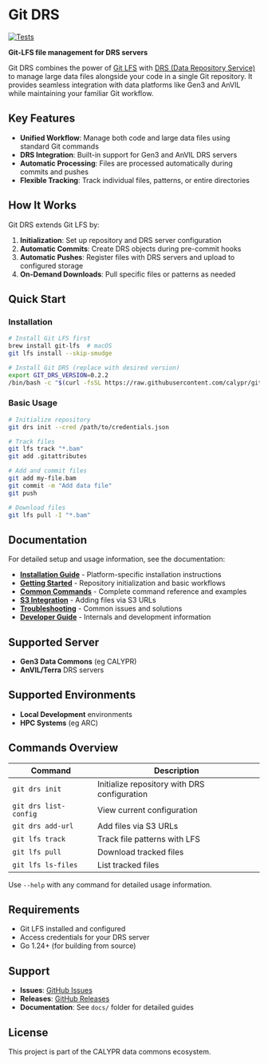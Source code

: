 # Git DRS

[![Tests](https://github.com/calypr/git-drs/actions/workflows/test.yaml/badge.svg)](https://github.com/calypr/git-drs/actions/workflows/test.yaml)

**Git-LFS file management for DRS servers**

Git DRS combines the power of [Git LFS](https://git-lfs.com/) with [DRS (Data Repository Service)](https://ga4gh.github.io/data-repository-service-schemas/) to manage large data files alongside your code in a single Git repository. It provides seamless integration with data platforms like Gen3 and AnVIL while maintaining your familiar Git workflow.

## Key Features

- **Unified Workflow**: Manage both code and large data files using standard Git commands
- **DRS Integration**: Built-in support for Gen3 and AnVIL DRS servers
- **Automatic Processing**: Files are processed automatically during commits and pushes
- **Flexible Tracking**: Track individual files, patterns, or entire directories

## How It Works

Git DRS extends Git LFS by:
1. **Initialization**: Set up repository and DRS server configuration
2. **Automatic Commits**: Create DRS objects during pre-commit hooks
3. **Automatic Pushes**: Register files with DRS servers and upload to configured storage
4. **On-Demand Downloads**: Pull specific files or patterns as needed

## Quick Start

### Installation

```bash
# Install Git LFS first
brew install git-lfs  # macOS
git lfs install --skip-smudge

# Install Git DRS (replace with desired version)
export GIT_DRS_VERSION=0.2.2
/bin/bash -c "$(curl -fsSL https://raw.githubusercontent.com/calypr/git-drs/refs/heads/fix/install-error-macos/install.sh)" -- $GIT_DRS_VERSION
```

### Basic Usage

```bash
# Initialize repository
git drs init --cred /path/to/credentials.json

# Track files
git lfs track "*.bam"
git add .gitattributes

# Add and commit files
git add my-file.bam
git commit -m "Add data file"
git push

# Download files
git lfs pull -I "*.bam"
```


## Documentation

For detailed setup and usage information, see the documentation:

- **[Installation Guide](docs/installation.md)** - Platform-specific installation instructions
- **[Getting Started](docs/getting-started.md)** - Repository initialization and basic workflows
- **[Common Commands](docs/commands.md)** - Complete command reference and examples
- **[S3 Integration](docs/adding-s3-files.md)** - Adding files via S3 URLs
- **[Troubleshooting](docs/troubleshooting.md)** - Common issues and solutions
- **[Developer Guide](docs/developer-guide.md)** - Internals and development information

## Supported Server

- **Gen3 Data Commons** (eg CALYPR)
- **AnVIL/Terra** DRS servers


## Supported Environments
- **Local Development** environments
- **HPC Systems** (eg ARC)

## Commands Overview

| Command | Description |
|---------|-------------|
| `git drs init` | Initialize repository with DRS configuration |
| `git drs list-config` | View current configuration |
| `git drs add-url` | Add files via S3 URLs |
| `git lfs track` | Track file patterns with LFS |
| `git lfs pull` | Download tracked files |
| `git lfs ls-files` | List tracked files |

Use `--help` with any command for detailed usage information.

## Requirements

- Git LFS installed and configured
- Access credentials for your DRS server
- Go 1.24+ (for building from source)

## Support

- **Issues**: [GitHub Issues](https://github.com/calypr/git-drs/issues)
- **Releases**: [GitHub Releases](https://github.com/calypr/git-drs/releases)
- **Documentation**: See `docs/` folder for detailed guides

## License

This project is part of the CALYPR data commons ecosystem.
